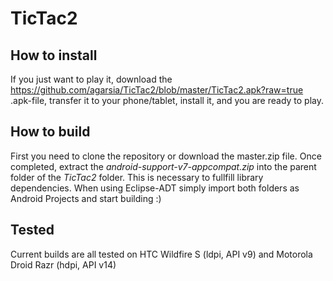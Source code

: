 TicTac2
=======

How to install
--------------
If you just want to play it, download the https://github.com/agarsia/TicTac2/blob/master/TicTac2.apk?raw=true .apk-file, transfer it to your phone/tablet, install it, and you are ready to play.

How to build
------------
First you need to clone the repository or download the master.zip file.
Once completed, extract the *android-support-v7-appcompat.zip* into the parent folder of the *TicTac2* folder. This is necessary to fullfill library dependencies.
When using Eclipse-ADT simply import both folders as Android Projects and start building :)

Tested
------
Current builds are all tested on HTC Wildfire S (ldpi, API v9) and Motorola Droid Razr (hdpi, API v14)
